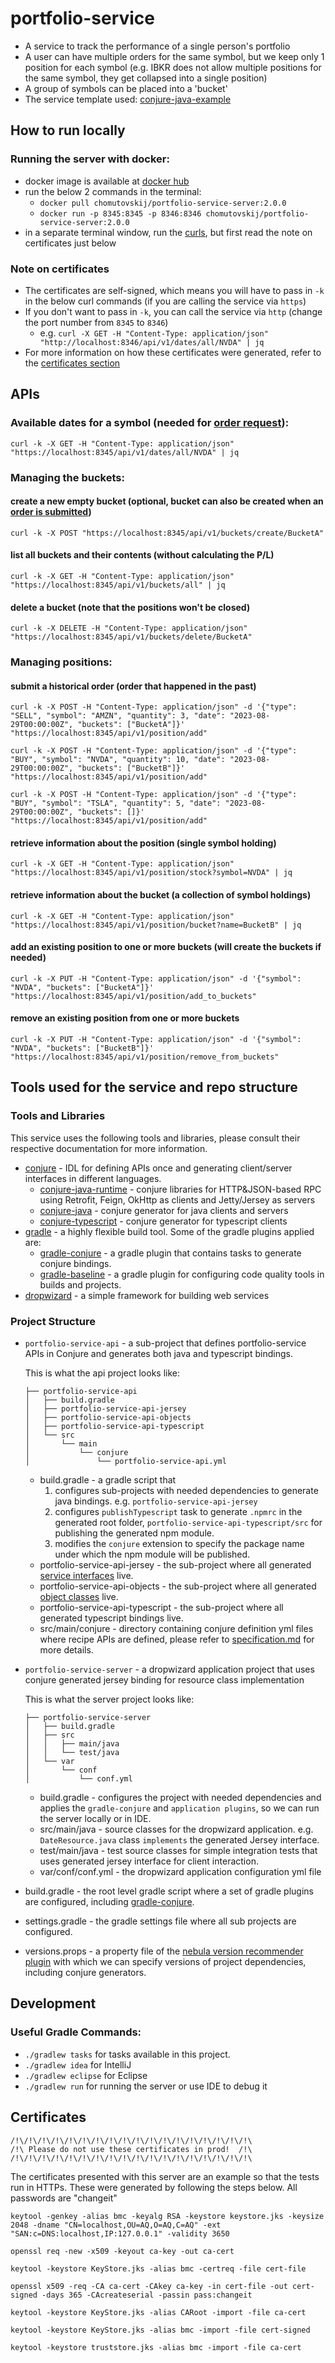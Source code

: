 # portfolio-service
- A service to track the performance of a single person's portfolio
- A user can have multiple orders for the same symbol, but we keep only 1 position for each symbol (e.g. IBKR does not allow multiple positions for the same symbol, they get collapsed into a single position)
- A group of symbols can be placed into a 'bucket'
- The service template used: [conjure-java-example](https://github.com/palantir/conjure-java-example)

## How to run locally
### Running the server with docker:
- docker image is available at [docker hub](https://hub.docker.com/r/chomutovskij/portfolio-service-server/tags)
- run the below 2 commands in the terminal:
  - `docker pull chomutovskij/portfolio-service-server:2.0.0`
  - `docker run -p 8345:8345 -p 8346:8346 chomutovskij/portfolio-service-server:2.0.0`
- in a separate terminal window, run the [curls](#apis), but first read the note on certificates just below

### Note on certificates
- The certificates are self-signed, which means you will have to pass in `-k` in the below curl commands (if you are calling the service via `https`)
- If you don't want to pass in `-k`, you can call the service via `http` (change the port number from `8345` to `8346`)
  - e.g. `curl -X GET -H "Content-Type: application/json" "http://localhost:8346/api/v1/dates/all/NVDA" | jq`
- For more information on how these certificates were generated, refer to the [certificates section](#certificates)

## APIs
### Available dates for a symbol (needed for [order request](#submit-a-historical-order-order-that-happened-in-the-past)):
```
curl -k -X GET -H "Content-Type: application/json" "https://localhost:8345/api/v1/dates/all/NVDA" | jq
```

### Managing the buckets:
#### create a new empty bucket (optional, bucket can also be created when an [order is submitted](#submit-a-historical-order-order-that-happened-in-the-past))
```
curl -k -X POST "https://localhost:8345/api/v1/buckets/create/BucketA"
```

#### list all buckets and their contents (without calculating the P/L)
```
curl -k -X GET -H "Content-Type: application/json" "https://localhost:8345/api/v1/buckets/all" | jq
```

#### delete a bucket (note that the positions won't be closed)
```
curl -k -X DELETE -H "Content-Type: application/json" "https://localhost:8345/api/v1/buckets/delete/BucketA"
```

### Managing positions:
#### submit a historical order (order that happened in the past)
```
curl -k -X POST -H "Content-Type: application/json" -d '{"type": "SELL", "symbol": "AMZN", "quantity": 3, "date": "2023-08-29T00:00:00Z", "buckets": ["BucketA"]}' "https://localhost:8345/api/v1/position/add"

curl -k -X POST -H "Content-Type: application/json" -d '{"type": "BUY", "symbol": "NVDA", "quantity": 10, "date": "2023-08-29T00:00:00Z", "buckets": ["BucketB"]}' "https://localhost:8345/api/v1/position/add"

curl -k -X POST -H "Content-Type: application/json" -d '{"type": "BUY", "symbol": "TSLA", "quantity": 5, "date": "2023-08-29T00:00:00Z", "buckets": []}' "https://localhost:8345/api/v1/position/add"
```

#### retrieve information about the position (single symbol holding)
```
curl -k -X GET -H "Content-Type: application/json" "https://localhost:8345/api/v1/position/stock?symbol=NVDA" | jq
```

#### retrieve information about the bucket (a collection of symbol holdings)
```
curl -k -X GET -H "Content-Type: application/json" "https://localhost:8345/api/v1/position/bucket?name=BucketB" | jq
```

#### add an existing position to one or more buckets (will create the buckets if needed)
```
curl -k -X PUT -H "Content-Type: application/json" -d '{"symbol": "NVDA", "buckets": ["BucketA"]}' "https://localhost:8345/api/v1/position/add_to_buckets"
```

#### remove an existing position from one or more buckets
```
curl -k -X PUT -H "Content-Type: application/json" -d '{"symbol": "NVDA", "buckets": ["BucketB"]}' "https://localhost:8345/api/v1/position/remove_from_buckets"
```

## Tools used for the service and repo structure

### Tools and Libraries
This service uses the following tools and libraries, please consult their respective documentation for more information.
* [conjure](https://github.com/palantir/conjure) - IDL for defining APIs once and generating client/server interfaces in different languages.
    * [conjure-java-runtime](https://github.com/palantir/conjure-java-runtime/) - conjure libraries for HTTP&JSON-based RPC using Retrofit, Feign, OkHttp as clients and Jetty/Jersey as servers
    * [conjure-java](https://github.com/palantir/conjure-java) - conjure generator for java clients and servers 
    * [conjure-typescript](https://github.com/palantir/conjure-typescript) - conjure generator for typescript clients
* [gradle](https://gradle.org/) - a highly flexible build tool. Some of the gradle plugins applied are:
     *  [gradle-conjure](https://github.com/palantir/gradle-conjure) - a gradle plugin that contains tasks to generate conjure bindings.
     *  [gradle-baseline](https://github.com/palantir/gradle-baseline) - a gradle plugin for configuring code quality tools in builds and projects.
* [dropwizard](https://www.dropwizard.io/en/stable/) - a simple framework for building web services

### Project Structure
* `portfolio-service-api` - a sub-project that defines portfolio-service APIs in Conjure and generates both java and typescript bindings.

    This is what the api project looks like:
    ```
    ├── portfolio-service-api
    │   ├── build.gradle
    │   ├── portfolio-service-api-jersey
    │   ├── portfolio-service-api-objects
    │   ├── portfolio-service-api-typescript
    │   └── src
    │       └── main
    │           └── conjure
    │               └── portfolio-service-api.yml
    ```
    * build.gradle - a gradle script that 
        1. configures sub-projects with needed dependencies to generate java bindings. e.g. `portfolio-service-api-jersey`
        2. configures `publishTypescript` task to generate `.npmrc` in the generated root folder, `portfolio-service-api-typescript/src` for publishing the generated npm module.
        3. modifies the `conjure` extension to specify the package name under which the npm module will be published.
    * portfolio-service-api-jersey - the sub-project where all generated [service interfaces](portfolio-service-api/src/main/conjure/portfolio-service-api.yml#L51) live.
    * portfolio-service-api-objects - the sub-project where all generated [object classes](portfolio-service-api/src/main/conjure/portfolio-service-api.yml#L4) live.
    * portfolio-service-api-typescript - the sub-project where all generated typescript bindings live.
    * src/main/conjure - directory containing conjure definition yml files where recipe APIs are defined, please refer to [specification.md](https://github.com/palantir/conjure/blob/develop/docs/specification.md) for more details.

* `portfolio-service-server` - a dropwizard application project that uses conjure generated jersey binding for resource class implementation

    This is what the server project looks like:
    ```
    ├── portfolio-service-server
    │   ├── build.gradle
    │   ├── src
    │   │   ├── main/java
    │   │   └── test/java
    │   └── var
    │       └── conf
    │           └── conf.yml
    ```
    * build.gradle - configures the project with needed dependencies and applies the `gradle-conjure` and `application plugins`, so we can run the server locally or in IDE.
    * src/main/java - source classes for the dropwizard application. e.g. `DateResource.java` class `implements` the generated Jersey interface.
    * test/main/java - test source classes for simple integration tests that uses generated jersey interface for client interaction.
    * var/conf/conf.yml - the dropwizard application configuration yml file

* build.gradle - the root level gradle script where a set of gradle plugins are configured, including [gradle-conjure](https://github.com/palantir/gradle-conjure).
* settings.gradle - the gradle settings file where all sub projects are configured.
* versions.props - a property file of the [nebula version recommender plugin](https://github.com/nebula-plugins/nebula-dependency-recommender-plugin) with which we can specify versions of project dependencies, including conjure generators.

## Development

### Useful Gradle Commands:

* `./gradlew tasks` for tasks available in this project.
* `./gradlew idea` for IntelliJ
* `./gradlew eclipse` for Eclipse
* `./gradlew run` for running the server or use IDE to debug it

## Certificates
```
/!\/!\/!\/!\/!\/!\/!\/!\/!\/!\/!\/!\/!\/!\/!\/!\/!\/!\
/!\ Please do not use these certificates in prod!  /!\
/!\/!\/!\/!\/!\/!\/!\/!\/!\/!\/!\/!\/!\/!\/!\/!\/!\/!\
```
The certificates presented with this server are an example so that the tests run in HTTPs. These were generated by following the steps below. All passwords are "changeit"

```
keytool -genkey -alias bmc -keyalg RSA -keystore keystore.jks -keysize 2048 -dname "CN=localhost,OU=AQ,O=AQ,C=AQ" -ext "SAN:c=DNS:localhost,IP:127.0.0.1" -validity 3650

openssl req -new -x509 -keyout ca-key -out ca-cert

keytool -keystore KeyStore.jks -alias bmc -certreq -file cert-file

openssl x509 -req -CA ca-cert -CAkey ca-key -in cert-file -out cert-signed -days 365 -CAcreateserial -passin pass:changeit

keytool -keystore KeyStore.jks -alias CARoot -import -file ca-cert

keytool -keystore KeyStore.jks -alias bmc -import -file cert-signed

keytool -keystore truststore.jks -alias bmc -import -file ca-cert
```
